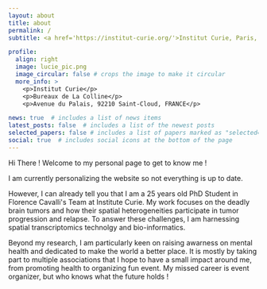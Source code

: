 ```yaml
---
layout: about
title: about
permalink: /
subtitle: <a href='https://institut-curie.org/'>Institut Curie, Paris, France</a>

profile:
  align: right
  image: lucie_pic.png
  image_circular: false # crops the image to make it circular
  more_info: >
    <p>Institut Curie</p>
    <p>Bureaux de La Colline</p>
    <p>Avenue du Palais, 92210 Saint-Cloud, FRANCE</p>

news: true  # includes a list of news items
latest_posts: false  # includes a list of the newest posts
selected_papers: false # includes a list of papers marked as "selected={true}"
social: true  # includes social icons at the bottom of the page
---
```


Hi There ! Welcome to my personal page to get to know me ! 

I am currently personalizing the website so not everything is up to date. 

However, I can already tell you that I am a 25 years old PhD Student in Florence Cavalli's Team at Institute Curie. 
My work focuses on the deadly brain tumors and how their spatial heterogeneities participate in tumor progression and relapse. 
To answer these challenges, I am harnessing spatial transcriptomics technolgy and bio-informatics. 

Beyond my research, I am particularly keen on raising awarness on mental health and dedicated to make the world a better place. It is mostly by taking part to multiple associations that I hope to have a small impact around me, from promoting health to organizing fun event. My missed career is event organizer, but who knows what the future holds ! 

